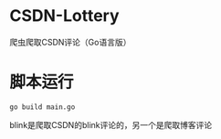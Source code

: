 # CSDN-Lottery

爬虫爬取CSDN评论（Go语言版）


# 脚本运行
```shell script
go build main.go
```

blink是爬取CSDN的blink评论的，另一个是爬取博客评论
